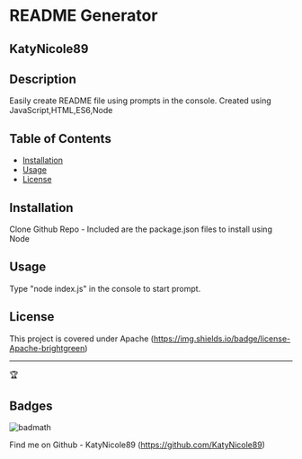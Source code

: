 

# README Generator
## KatyNicole89



## Description 
Easily create README file using prompts in the console. 
Created using JavaScript,HTML,ES6,Node

## Table of Contents

* [Installation](#installation)
* [Usage](#usage)
* [License](#license)


## Installation
Clone Github Repo - Included are the package.json files to install using Node

## Usage 
Type "node index.js" in the console to start prompt. 

## License
This project is covered under Apache
(https://img.shields.io/badge/license-Apache-brightgreen)

---

🏆 

## Badges

![badmath](https://img.shields.io/github/languages/top/nielsenjared/badmath)



Find me on Github - KatyNicole89
(https://github.com/KatyNicole89)




